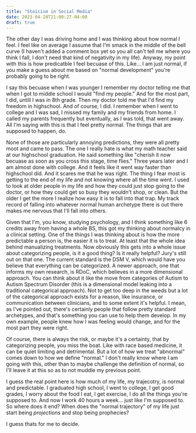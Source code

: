 ```yaml
---
title: "Stoicism in Social Media"
date: 2023-04-28T21:00:27-04:00
draft: true 
---
```


The other day I was driving home and I was thinking about how normal I feel. I feel like on average I assume that I'm smack in the middle of the bell curve (I haven't added a comment box yet so you all can't tell me where you think I fall, I don't need that kind of negativity in my life). Anyway, my point with this is how predicatble I feel becuase of this. Like... I am just normal, if you make a guess about me based on "normal development" you're probably going to be right.

I say this becuase when I was younger I remember my doctor telling me that when I got to middle school I would "find my people." And for the most part, I did, untill I was in 8th grade. Then my doctor told me that I'd find my freedom in highschool. And of course, I did. I remember when I went to college and I was sad, I missed my family and my friends from home. I called my parents frequently but eventually, as I was told, that went away. All I'm saying with this is that I feel pretty normal. The things that are supposed to happen, do.

None of those are particularly annoying predictions, they were all pretty moot and came to pass. The one I really hate is what my math teacher said at our highschool graduation. He said something like "cherish it now becuase as soon as you cross this stage, time flies." Three years later and I am almost done with college. And it feels like it went way faster than highschool did. And it scares me that he was right. The thing I fear most is getting to the end of my life and not knowing where all the time went. I used to look at older people in my life and how they could just stop going to the doctor, or how they could get so busy they wouldn't shop, or clean. But the older I get the more I realize how easy it is to fall into that trap. My track record of falling into whatever normal human archetype there is out there makes me nervous that I'll fall into others. 

Given that I'm, you know, studying psychology, and I think something like 6 credits away from having a whole BS, this got my thinking about normalcy in a clinical setting. One of the things I was thinking about is how the more predictable a person is, the easier it is to treat. At least that the whole idea behind manualizing treatments. Now obviously this gets into a whole issue about categorizing people, is it a good thing? Is it really helpful? Jury's still out on that one. The current standard is the DSM V, which would have you believe that everything can be categorized. A newer approach, one that informs my own research, is RDoC, which believes in a more dimensional approach. You can think about it like the move from categories of Autism to Autism Spectrum Disorder (this is a dimensional model leaking into a traditional categorical approach). Not to get too deep in the weeds but a lot of the categorical approach exists for a reason, like insurance, or communication between clinicians, and to some extent it's helpful. I mean, as I've pointed out, there's certainly people that follow pretty standard archetypes, and that's something you can use to help them develop. In my own example, people knew how I was feeling would change, and for the most part they were right.

Of course, there is always the risk, or maybe it's a certainty, that by categorizing people, you miss the boat. Like with race based medicine, it can be quiet limiting and detrimental. But a lot of how we treat "abnormal" comes down to how we define "normal." I don't really know where I am going with this, other than to maybe challenge the definition of normal, so I'll leave it at this so as to not muddle my previous point.

I guess the real point here is how much of my life, my trajecotry, is normal and predictable. I graduated high school, I went to college, I get good grades, I worry about the food I eat, I get exercise, I do all the things you're supposed to. And now I work 40 hours a week... just like I'm supposed to. So where does it end? When does the "normal trajectory" of my life just start being *projections* and stop being prophecies?

I guess thats for me to decide.
